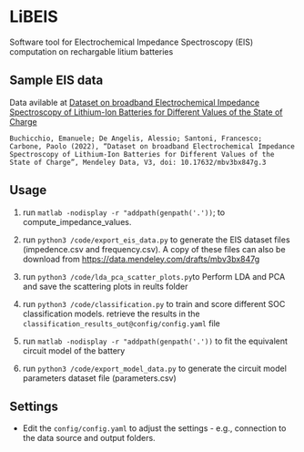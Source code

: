 # LiBEIS
Software tool for Electrochemical Impedance Spectroscopy (EIS) computation on rechargable litium batteries

## Sample EIS data
Data avilable at [Dataset on broadband Electrochemical Impedance Spectroscopy of Lithium-Ion Batteries for Different Values of the State of Charge](https://data.mendeley.com/drafts/mbv3bx847g)

```
Buchicchio, Emanuele; De Angelis, Alessio; Santoni, Francesco; Carbone, Paolo (2022), “Dataset on broadband Electrochemical Impedance Spectroscopy of Lithium-Ion Batteries for Different Values of the State of Charge”, Mendeley Data, V3, doi: 10.17632/mbv3bx847g.3
```


## Usage 

1. run `matlab -nodisplay -r "addpath(genpath('.'))`; to compute_impedance_values.
1. run `python3 /code/export_eis_data.py` to generate the EIS dataset files (impedence.csv and frequency.csv). A copy of these files can also be download from  https://data.mendeley.com/drafts/mbv3bx847g
1. run `python3 /code/lda_pca_scatter_plots.py`to Perform LDA and PCA and save the scattering plots in reults folder
1. run `python3 /code/classification.py` to train and score different SOC classification models. retrieve the results in the `classification_results_out@config/config.yaml` file

1. run `matlab -nodisplay -r "addpath(genpath('.'))` to fit the equivalent circuit model of the battery
1. run `python3 /code/export_model_data.py` to generate the circuit model parameters dataset file (parameters.csv)

## Settings
- Edit the `config/config.yaml` to adjust the settings - e.g., connection to the data source and output folders.
